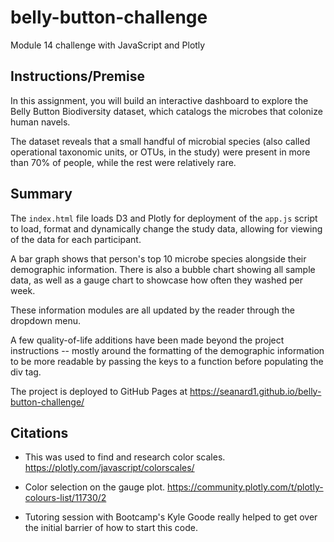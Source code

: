 # belly-button-challenge
Module 14 challenge with JavaScript and Plotly

## Instructions/Premise

In this assignment, you will build an interactive dashboard to explore the Belly Button Biodiversity dataset, which catalogs the microbes that colonize human navels.

The dataset reveals that a small handful of microbial species (also called operational taxonomic units, or OTUs, in the study) were present in more than 70% of people, while the rest were relatively rare.

## Summary

The `index.html` file loads D3 and Plotly for deployment of the `app.js` script to load, format and dynamically change the study data, allowing for viewing of the data for each participant. 

A bar graph shows that person's top 10 microbe species alongside their demographic information. There is also a bubble chart showing all sample data, as well as a gauge chart to showcase how often they washed per week.

These information modules are all updated by the reader through the dropdown menu. 

A few quality-of-life additions have been made beyond the project instructions -- mostly around the formatting of the demographic information to be more readable by passing the keys to a function before populating the div tag.

The project is deployed to GitHub Pages at https://seanard1.github.io/belly-button-challenge/

## Citations

- This was used to find and research color scales. https://plotly.com/javascript/colorscales/

- Color selection on the gauge plot. https://community.plotly.com/t/plotly-colours-list/11730/2

- Tutoring session with Bootcamp's Kyle Goode really helped to get over the initial barrier of how to start this code. 